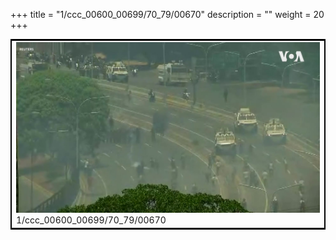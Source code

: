 +++
title = "1/ccc_00600_00699/70_79/00670"
description = ""
weight = 20
+++

<table style="border:2px solid black;max-width:800px;max-height:800px;" 
><tr><td>
<img class="center-fit-jpg"
src="/jpg_/aaa_20190430_NxaOmWaI8sI_00669.jpg">
1/ccc_00600_00699/70_79/00670
</img></td></tr></table>
